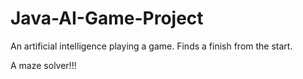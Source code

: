 # Java-AI-Game-Project
An artificial intelligence playing a game. Finds a finish from the start.

A maze solver!!!
